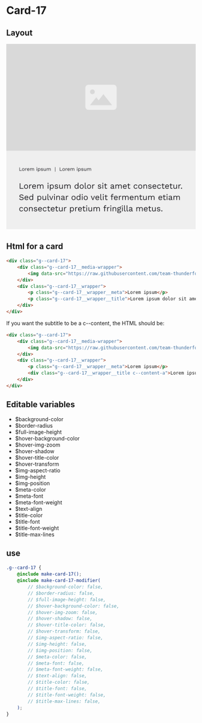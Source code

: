 # Card-17

## Layout

![alt text][card-17]

[card-17]: /src/img/global-components/card/card-17.jpg

## Html for a card

```html
<div class="g--card-17">
    <div class="g--card-17__media-wrapper">
        <img data-src="https://raw.githubusercontent.com/team-thunderfoot/ui/main/src/img/global-components/img-placeholder.jpg" src="/src/img/global-components/placeholder.jpg" alt="alt text" class="g--card-17__media-wrapper__media g--lazy-01 f--ar" width="604" height="340">
    </div>
    <div class="g--card-17__wrapper">
        <p class="g--card-17__wrapper__meta">Lorem ipsum</p>
        <p class="g--card-17__wrapper__title">Lorem ipsum dolor sit amet, consectetur adipiscing elit, sed do eiusmod tempor incididunt ut labore et dolore magna aliqua.</p>
    </div>
</div>
```

If you want the subtitle to be a c--content, the HTML should be:
```html
<div class="g--card-17">
    <div class="g--card-17__media-wrapper">
        <img data-src="https://raw.githubusercontent.com/team-thunderfoot/ui/main/src/img/global-components/img-placeholder.jpg" src="/src/img/global-components/placeholder.jpg" alt="alt text" class="g--card-17__media-wrapper__media g--lazy-01 f--ar" width="604" height="340">
    </div>
    <div class="g--card-17__wrapper">
        <p class="g--card-17__wrapper__meta">Lorem ipsum</p>
        <div class="g--card-17__wrapper__title c--content-a">Lorem ipsum dolor sit amet, consectetur adipiscing elit, sed do eiusmod tempor incididunt ut labore et dolore magna aliqua.</div>
    </div>
</div>
```

## Editable variables

- $background-color
- $border-radius
- $full-image-height
- $hover-background-color
- $hover-img-zoom
- $hover-shadow
- $hover-title-color
- $hover-transform
- $img-aspect-ratio
- $img-height
- $img-position
- $meta-color
- $meta-font
- $meta-font-weight
- $text-align
- $title-color
- $title-font
- $title-font-weight
- $title-max-lines

## use

```scss
.g--card-17 {
    @include make-card-17();
    @include make-card-17-modifier(
        // $background-color: false,
        // $border-radius: false,
        // $full-image-height: false,
        // $hover-background-color: false,
        // $hover-img-zoom: false,
        // $hover-shadow: false,
        // $hover-title-color: false,
        // $hover-transform: false,
        // $img-aspect-ratio: false,
        // $img-height: false,
        // $img-position: false,
        // $meta-color: false,
        // $meta-font: false,
        // $meta-font-weight: false,
        // $text-align: false,
        // $title-color: false,
        // $title-font: false,
        // $title-font-weight: false,
        // $title-max-lines: false,
    );
}
```
